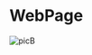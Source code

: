 # WebPage
![picB](https://github.com/shadz07/task3/assets/139017133/947a6798-d85f-48f9-95db-a92f415a3bb6)
